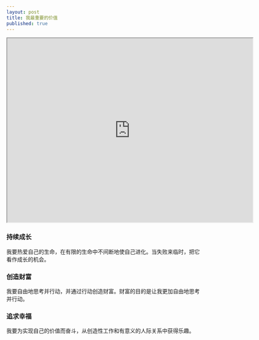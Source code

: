 ```yaml
---
layout: post
title: 我最重要的价值
published: true
---
```



<iframe src="https://drive.google.com/file/d/17Ya5h4vbWz34Z8LFTXf37ZuZflqLETJX/view?usp=sharing" width="640" height="480"></iframe>



### 持续成长

我要热爱自己的生命，在有限的生命中不间断地使自己进化。当失败来临时，把它看作成长的机会。

### 创造财富

我要自由地思考并行动，并通过行动创造财富。财富的目的是让我更加自由地思考并行动。

### 追求幸福

我要为实现自己的价值而奋斗，从创造性工作和有意义的人际关系中获得乐趣。
